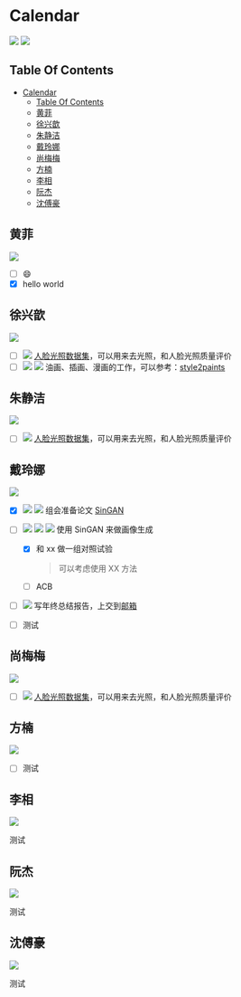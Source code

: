 <!--
 * @Description: 
 * @Author: shaonianruntu
 * @Github: 
 * @Date: 2020-01-14 10:12:44
 * @LastEditTime : 2020-01-14 11:45:59
 -->
# Calendar

<a href="https://github.com/HDUMIL-Gao-Group"><img src="https://img.shields.io/badge/Organization-%20Gao%20Group%20@%20HDUMIL-blue"></img></a>
<a href="https://github.com/fei-hdu"><img src="https://img.shields.io/badge/Auther-Gao%20Fei-yellow"></img></a>

## Table Of Contents
- [Calendar](#calendar)
  - [Table Of Contents](#table-of-contents)
  - [黄菲](#%e9%bb%84%e8%8f%b2)
  - [徐兴歆](#%e5%be%90%e5%85%b4%e6%ad%86)
  - [朱静洁](#%e6%9c%b1%e9%9d%99%e6%b4%81)
  - [戴玲娜](#%e6%88%b4%e7%8e%b2%e5%a8%9c)
  - [尚梅梅](#%e5%b0%9a%e6%a2%85%e6%a2%85)
  - [方楠](#%e6%96%b9%e6%a5%a0)
  - [李相](#%e6%9d%8e%e7%9b%b8)
  - [阮杰](#%e9%98%ae%e6%9d%b0)
  - [沈傅豪](#%e6%b2%88%e5%82%85%e8%b1%aa)

## 黄菲 
<a href="https://github.com/okingjerryo"><img src="https://img.shields.io/badge/Grade-研三-eb2f96"></img></a>

- [ ] :smile:
- [x] hello world

## 徐兴歆 
<a href="https://github.com/jehovahxu"><img src="https://img.shields.io/badge/Grade-研三-eb2f96"></img></a>

- [ ] <img src="https://img.shields.io/badge/Category-数据集-green"></img>  [人脸光照数据集](https://github.com/yangyuke001/FIIQA-PyTorch)，可以用来去光照，和人脸光照质量评价
- [ ] <img src="https://img.shields.io/badge/Category-参考资料-green"></img> <img src="https://img.shields.io/badge/Topic-风格转换-orange"></img> 油画、插画、漫画的工作，可以参考：[style2paints](https://github.com/lllyasviel/style2paints)

## 朱静洁 
<a href="https://github.com/Ricelll"><img src="https://img.shields.io/badge/Grade-研三-eb2f96"></img></a>

- [ ] <img src="https://img.shields.io/badge/Category-数据集-green"></img>  [人脸光照数据集](https://github.com/yangyuke001/FIIQA-PyTorch)，可以用来去光照，和人脸光照质量评价

## 戴玲娜  
<a href="https://github.com/Ricelll"><img src="https://img.shields.io/badge/Grade-研二-f759ab"></img></a>

- [x] <img src="https://img.shields.io/badge/Category-组会-green"></img> <img src="https://img.shields.io/badge/Tag-SinGAN-brightgreen"></img> 组会准备论文 [SinGAN](https://arxiv.org/abs/1905.01164)  
- [ ] <img src="https://img.shields.io/badge/Category-科研-green"></img> <img src="https://img.shields.io/badge/Topic-Sketch-orange"></img> <img src="https://img.shields.io/badge/Tag-SinGAN-brightgreen"></img> 使用 SinGAN 来做画像生成
  - [x] 和 xx 做一组对照试验
    > 可以考虑使用 XX 方法
  - [ ] ACB
- [ ] <img src="https://img.shields.io/badge/Category-其他-green"></img> 写年终总结报告，上交到[邮箱](mailto:address@example.com)
- [ ] 测试


## 尚梅梅 
<a href="#"><img src="https://img.shields.io/badge/Grade-研二-f759ab"></img></a>

- [ ] <img src="https://img.shields.io/badge/Category-数据集-green"></img>  [人脸光照数据集](https://github.com/yangyuke001/FIIQA-PyTorch)，可以用来去光照，和人脸光照质量评价

## 方楠 
<a href="https://github.com/shaonianruntu"><img src="https://img.shields.io/badge/Grade-研一-ff85c0"></img></a>

- [ ] 测试


## 李相 
<a href="https://github.com/Ausiden"><img src="https://img.shields.io/badge/Grade-研一-ff85c0"></img></a>

测试

## 阮杰 
<a href="#"><img src="https://img.shields.io/badge/Grade-研一-ff85c0"></img></a>

测试

## 沈傅豪 
<a href="#"><img src="https://img.shields.io/badge/Grade-大三-ffadd2"></img></a>

测试
